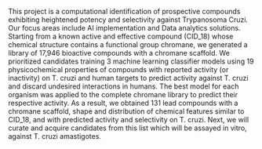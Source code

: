 This project is a computational identification of prospective compounds exhibiting heightened potency and selectivity against Trypanosoma Cruzi. Our focus areas include AI implementation and Data analytics solutions. Starting from a known active and effective compound (CID_18) whose chemical structure contains a functional group chromane, we generated a library of 17,946 bioactive compounds with a chromane scaffold. We prioritized candidates training 3 machine learning classifier models using 19 physicochemical properties of compounds with reported activity (or inactivity) on T. cruzi and human targets to predict activity against T. cruzi and discard undesired interactions in humans. The best model for each organism was applied to the complete chromane library to predict their respective activity. As a result, we obtained 131 lead compounds with a chromane scaffold, shape and distribution of chemical features similar to CID_18, and with predicted activity and selectivity on T. cruzi. Next, we will curate and acquire candidates from this list which will be assayed in vitro, against T. cruzi amastigotes. 
